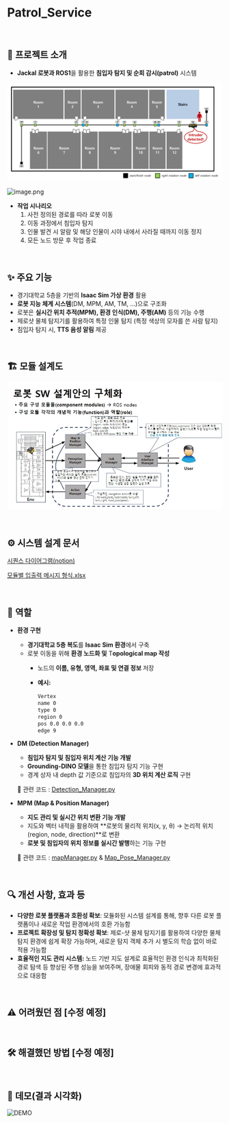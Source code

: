 # Patrol_Service

<br>

## 🫡 프로젝트 소개

- **Jackal 로봇과 ROS1**을 활용한 **침입자 탐지 및 순회 감시(patrol)** 시스템

![image.png](docs/overview.png)

![image.png](docs/IsaacSim_Env.png)

- **작업 시나리오**
    1. 사전 정의된 경로를 따라 로봇 이동
    2. 이동 과정에서 침입자 탐지
    3. 인물 발견 시 알람 및 해당 인물이 시야 내에서 사라질 때까지 이동 정지
    4. 모든 노드 방문 후 작업 종료

<br>

## ✨ 주요 기능

- 경기대학교 5층을 기반의 **Isaac Sim 가상 환경** 활용
- **로봇 지능 체계 시스템**(DM, MPM, AM, TM, …)으로 구조화
- 로봇은 **실시간 위치 추적(MPM), 환경 인식(DM), 주행(AM)** 등의 기능 수행
- 제로샷 물체 탐지기를 활용하여 특정 인물 탐지 (특정 색상의 모자를 쓴 사람 탐지)
- 침입자 탐지 시, **TTS 음성 알림** 제공

<br>

## **🏗️ 모듈 설계도**

![image.png](docs/document.png)

<br>

## ⚙️ 시스템 설계 문서

[시퀀스 다이어그램(notion)](https://www.notion.so/11e6cf9cb796800b888cd17a197be68b?pvs=21)

[모듈별 입출력 메시지 형식.xlsx](attachment:101dac3f-0c91-45eb-9e6a-bba872f22102:모듈별_입출력_메시지_형식.xlsx)

<br>

## 🔹 역할

- **환경 구현**
    - **경기대학교 5층 복도**를 **Isaac Sim 환경**에서 구축
    - 로봇 이동을 위해 **환경 노드화 및** T**opological map 작성**
        - 노드의 **이름, 유형, 영역, 좌표 및 연결 정보** 저장
        - **예시:**
            
            ```
            Vertex
            name 0
            type 0
            region 0
            pos 0.0 0.0 0.0
            edge 9
            ```
            
- **DM (Detection Manager)**
    - **침입자 탐지 및 침입자 위치 계산 기능 개발**
    - **Grounding-DINO 모델**을 통한 침입자 탐지 기능 구현
    - 경계 상자 내 depth 값 기준으로 침입자의 **3D 위치 계산 로직** 구현
    
    📂 관련 코드 :  [Detection_Manager.py](https://www.notion.so/Detection_Manager-py-19c6cf9cb79680de91e5d44e870bdf77?pvs=21)
    
- **MPM (Map & Position Manager)**
    - **지도 관리 및 실시간 위치 변환 기능 개발**
    - 지도와 벡터 내적을 활용하여 **로봇의 물리적 위치(x, y, θ) → 논리적 위치(region, node, direction)**로 변환
    - **로봇 및 침입자의 위치 정보를 실시간 발행**하는 기능 구현
    
    📂 관련 코드 : [mapManager.py](https://www.notion.so/mapManager-py-19c6cf9cb79680f0806fe6f9a09ed36d?pvs=21) & [Map_Pose_Manager.py](https://www.notion.so/Map_Pose_Manager-py-19c6cf9cb79680819f04d7216cb9dabb?pvs=21)
    
<br>

## 🔍 개선 사항, 효과 등

- **다양한 로봇 플랫폼과 호환성 확보**: 모듈화된 시스템 설계를 통해, 향후 다른 로봇 플랫폼이나 새로운 작업 환경에서의 호환 가능함
- **프로젝트 확장성 및 탐지 정확성 확보**: 제로-샷 물체 탐지기를 활용하여 다양한 물체 탐지 환경에 쉽게 확장 가능하며, 새로운 탐지 객체 추가 시 별도의 학습 없이 바로 적용 가능함
- **효율적인 지도 관리 시스템:** 노드 기반 지도 설계로 효율적인 환경 인식과 최적화된 경로 탐색 등 향상된 주행 성능을 보여주며, 장애물 회피와 동적 경로 변경에 효과적으로 대응함

<br>

## ⚠️ 어려웠던 점 [수정 예정]

<br>

## 🛠 해결했던 방법 [수정 예정]

<br>

## 🎥 데모(결과 시각화)
![DEMO](docs/Demo.gif)

